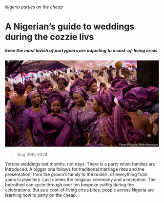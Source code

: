 ###### Nigeria parties on the cheap

# A Nigerian’s guide to weddings during the cozzie livs 

##### Even the most lavish of partygoers are adjusting to a cost-of-living crisis 

![image](images/20240831_MAP507.jpg) 

> Aug 29th 2024 

Yoruba weddings last months, not days. There is a party when families are introduced. A bigger one follows for traditional marriage rites and the presentation, from the groom’s family to the bride’s, of everything from yams to jewellery. Last comes the religious ceremony and a reception. The betrothed can cycle through over ten bespoke outfits during the celebrations. But as a cost-of-living crisis bites, people across Nigeria are learning how to party on the cheap.

